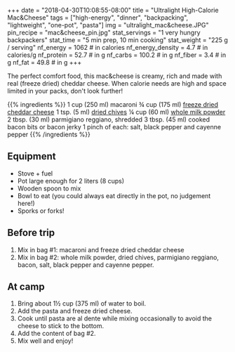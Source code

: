 +++
date = "2018-04-30T10:08:55-08:00"
title = "Ultralight High-Calorie Mac&Cheese"
tags = ["high-energy", "dinner", "backpacking", "lightweight", "one-pot", "pasta"]
img = "ultralight_mac&cheese.JPG"
pin_recipe = "mac&cheese_pin.jpg"
stat_servings = "1 very hungry backpackers"
stat_time = "5 min prep, 10 min cooking"
stat_weight = "225 g / serving"
nf_energy = 1062 # in calories
nf_energy_density = 4.7 # in calories/g
nf_protein = 52.7 # in g
nf_carbs = 100.2 # in g
nf_fiber = 3.4 # in g
nf_fat = 49.8 # in g
+++

The perfect comfort food, this mac&cheese is creamy, rich and made with real (freeze dried) cheddar cheese. When calorie needs are high and space limited in your packs, don't look further!

{{% ingredients %}}
1 cup (250 ml) macaroni 
¾ cup (175 ml) <a target="_blank" href="https://www.amazon.com/gp/product/B01MAUM8UW/ref=as_li_tl?ie=UTF8&camp=1789&creative=9325&creativeASIN=B01MAUM8UW&linkCode=as2&tag=gourmethiking-20&linkId=ebbd5433ad24efed10daaf6baa6b6056">freeze dried cheddar cheese</a><img src="//ir-na.amazon-adsystem.com/e/ir?t=gourmethiking-20&l=am2&o=1&a=B01MAUM8UW" width="1" height="1" border="0" alt="" style="border:none !important; margin:0px !important;" />
1 tsp. (5 ml) <a target="_blank" href="https://www.amazon.com/gp/product/B007C7IGTQ/ref=as_li_tl?ie=UTF8&camp=1789&creative=9325&creativeASIN=B007C7IGTQ&linkCode=as2&tag=gourmethiking-20&linkId=f4af7ca9eb5b401ed64af271716268bb">dried chives</a><img src="//ir-na.amazon-adsystem.com/e/ir?t=gourmethiking-20&l=am2&o=1&a=B007C7IGTQ" width="1" height="1" border="0" alt="" style="border:none !important; margin:0px !important;" />
¼ cup (60 ml) <a target="_blank" href="https://www.amazon.com/gp/product/B00FRFRZF6/ref=as_li_tl?ie=UTF8&camp=1789&creative=9325&creativeASIN=B00FRFRZF6&linkCode=as2&tag=gourmethiking-20&linkId=9f4831457cbee52c2a0ac9c0cfb17694">whole milk powder</a><img src="//ir-na.amazon-adsystem.com/e/ir?t=gourmethiking-20&l=am2&o=1&a=B00FRFRZF6" width="1" height="1" border="0" alt="" style="border:none !important; margin:0px !important;" /> </td>
2 tbsp. (30 ml)  parmigiano reggiano, shredded
3 tbsp. (45 ml) cooked bacon bits or bacon jerky
1 pinch of each: salt, black pepper and cayenne pepper
{{% /ingredients %}}

## Equipment
- Stove + fuel
- Pot large enough for 2 liters (8 cups)
- Wooden spoon to mix
- Bowl to eat (you could always eat directly in the pot, no judgement here!)
- Sporks or forks!
 
## Before trip
1. Mix in bag #1: macaroni and freeze dried cheddar cheese
1. Mix in bag #2: whole milk powder, dried chives, parmigiano reggiano, bacon, salt, black pepper and cayenne pepper.
 
## At camp
1. Bring about 1½ cup (375 ml) of water to boil.
1. Add the pasta and freeze dried cheese.
1. Cook until pasta are al dente while mixing occasionally to avoid the cheese to stick to the bottom.
1. Add the content of bag #2.
1. Mix well and enjoy!


